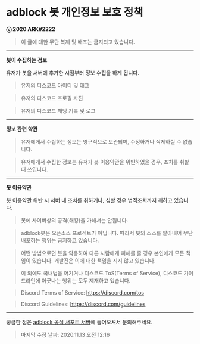 # **adblock 봇 개인정보 보호 정책**

**ⓒ 2020 ARK#2222**
> 이 글에 대한 무단 복제 및 배포는 금지되고 있습니다.
****

**봇이 수집하는 정보**

유저가 봇을 서버에 추가한 시점부터 정보 수집을 하게 됩니다.

> 유저의 디스코드 아이디 및 태그

> 유저의 디스코드 프로필 사진

> 유저의 디스코드 채팅 기록 및 로그
****

**정보 관련 약관**

> 유저에게서 수집하는 정보는 영구적으로 보관되며, 수정하거나 삭제하실 수 없습니다.

> 유저에게서 수집한 정보는 유저가 봇 이용약관을 위반하였을 경우, 조치를 취할 때 쓰입니다.
****

**봇 이용약관**

봇 이용약관 위반 시 서버 내 조치를 취하거나, 심할 경우 법적조치까지 취하고 있습니다.

> 봇에 사이버상의 공격(해킹)을 가해서는 안됩니다.

> adblock봇은 오픈소스 프로젝트가 아닙니다. 따라서 봇의 소스를 알아내어 무단 배포하는 행위는 금지하고 있습니다.

> 어떤 방법으로던 봇을 악용하여 다른 사람에게 피해를 줄 경우 본인에게 모든 책임이 있습니다. 개발진은 이에 대한 책임을 지지 않고 있습니다.

> 이 외에도 국내법을 어기거나 디스코드 ToS(Terms of Service), 디스코드 가이드라인에 어긋나는 행위는 모두 제재하고 있습니다.

> Discord Terms of Service: https://discord.com/tos 

> Discord Guidelines: https://discord.com/guidelines
****

궁금한 점은 [adblock 공식 서포트 서버](https://discord.gg/python-is-great)에 들어오셔서 문의해주세요. 

> 마지막 수정 날짜: 2020.11.13 오전 12:16
